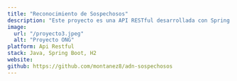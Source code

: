 ```yaml
---
title: "Reconocimiento de Sospechosos"
description: "Este proyecto es una API RESTful desarrollada con Spring Boot para gestionar la información de personas registradas en una región y realizar el análisis de ADN de muestras obtenidas en escenas de delitos. La solución permite centralizar y administrar los datos de las personas y comparar los cromosomas almacenados en la base de datos para identificar sospechosos."
image:
  url: "/proyecto3.jpeg"
  alt: "Proyecto ONG"
platform: Api Restful
stack: Java, Spring Boot, H2
website:
github: https://github.com/montanez8/adn-sospechosos
---
```

